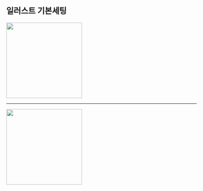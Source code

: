 ## 일러스트 기본세팅 

<img src="https://user-images.githubusercontent.com/129016977/230839415-d6c52134-5dee-4499-8e89-cff7d54ae696.png" width="200">

---------------------------

<img src="https://user-images.githubusercontent.com/129016977/230839513-4e9eaa76-37e1-473b-bae9-a41a6ac7cddc.png" width="200">

